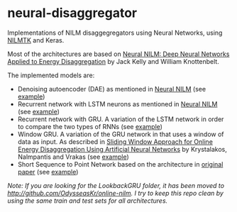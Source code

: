 # neural-disaggregator

Implementations of NILM disaggegregators using Neural Networks, using [NILMTK](https://github.com/NILMTK/NILMTK) and Keras.

Most of the architectures are based on [Neural NILM: Deep Neural Networks Applied to Energy Disaggregation](https://arxiv.org/pdf/1507.06594.pdf) by Jack Kelly and William Knottenbelt.

The implemented models are:
- Denoising autoencoder (DAE) as mentioned in [Neural NILM](https://arxiv.org/pdf/1507.06594.pdf) (see [example](https://github.com/OdysseasKr/neural-disaggregator/blob/master/DAE/DAE-example.ipynb))
- Recurrent network with LSTM neurons as mentioned in [Neural NILM](https://arxiv.org/pdf/1507.06594.pdf) (see [example](https://github.com/OdysseasKr/neural-disaggregator/tree/master/RNN/RNN-example.ipynb))
- Recurrent network with GRU. A variation of the LSTM network in order to compare the two types of RNNs (see [example](https://github.com/OdysseasKr/neural-disaggregator/blob/master/GRU/GRU-example.ipynb))
- Window GRU. A variation of the GRU network in that uses a window of data as input. As described in [Sliding Window Approach for Online Energy Disaggregation Using Artificial Neural Networks](https://dl.acm.org/citation.cfm?id=3201011) by Krystalakos, Nalmpantis and Vrakas (see [example](https://github.com/OdysseasKr/neural-disaggregator/blob/master/WindowGRU/Window-GRU-example.ipynb))
- Short Sequence to Point Network based on the architecture in [original paper](https://arxiv.org/abs/1612.09106) (see [example](https://github.com/OdysseasKr/neural-disaggregator/blob/master/ShortSeq2Point/ShortSeq2Point-example.ipynb))

_Note: If you are looking for the LookbackGRU folder, it has been moved to http://github.com/OdysseasKr/online-nilm. I try to keep this repo clean by using the same train and test sets for all architectures._

